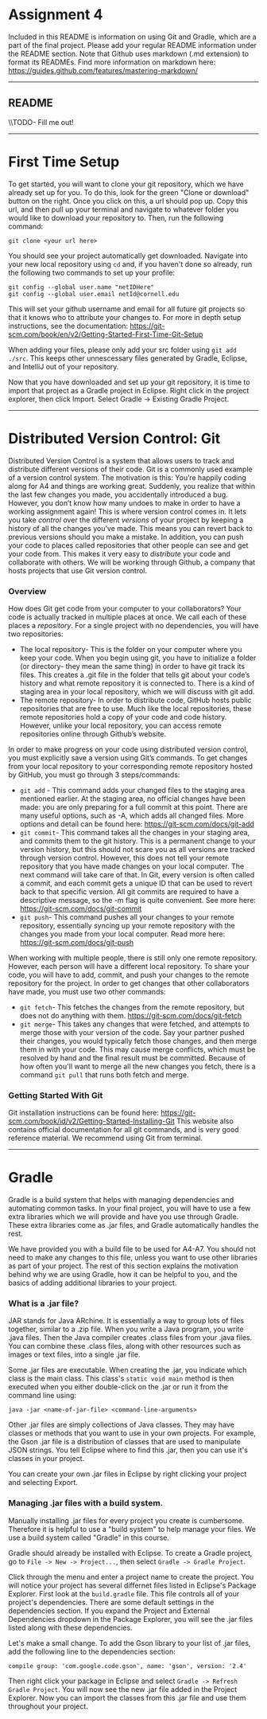# Assignment 4

Included in this README is information on using Git and Gradle, which are a part of the final project. Please add your regular README information under the README section. Note that Github uses markdown (.md extension) to format its READMEs. Find more information on markdown here: https://guides.github.com/features/mastering-markdown/

---
## README
\\\\TODO- Fill me out!

---

First Time Setup
================
To get started, you will want to clone your git repository, which we have already set up for you. To do this, look for the green "Clone or download" button on the right. Once you click on this, a url should pop up. Copy this url, and then pull up your terminal and navigate to whatever folder you would like to download your repository to. Then, run the following command:

```
git clone <your url here>
```

You should see your project automatically get downloaded. Navigate into your new local repository using `cd` and, if you haven't done so already, run the following two commands to set up your profile:

```
git config --global user.name "netIDHere"
git config --global user.email netId@cornell.edu
```

This will set your github username and email for all future git projects so that it knows who to attribute your changes to. For more in depth setup instructions, see the documentation: https://git-scm.com/book/en/v2/Getting-Started-First-Time-Git-Setup


When adding your files, please only add your src folder using `git add ./src`. This keeps other unnescessary files generated by Gradle, Eclipse, and IntelliJ out of your repository.

Now that you have downloaded and set up your git repository, it is time to import that project as a Gradle project in Eclipse.
Right click in the project explorer, then click Import. Select Gradle -> Existing Gradle Project.

---

# Distributed Version Control: Git

Distributed Version Control is a system that allows users to track and distribute different versions of their code. Git is a commonly used example of a version control system. The motivation is this: You’re happily coding along for A4 and things are working great. Suddenly, you realize that within the last few changes you made, you accidentally introduced a bug. However, you don’t know how many undoes to make in order to have a working assignment again! This is where version control comes in. It lets you take *control* over the different *versions* of your project by keeping a history of all the changes you’ve made. This means you can revert back to previous versions should you make a mistake. In addition, you can push your code to places called repositories that other people can see and get your code from. This makes it very easy to *distribute* your code and collaborate with others. We will be working through Github, a company that hosts projects that use Git version control.

### Overview

How does Git get code from your computer to your collaborators? Your code is actually tracked in multiple places at once. We call each of these places a *repository*. For a single project with no dependencies, you will have two repositories:

* The local repository- This is the folder on your computer where you keep your code. When you begin using git, you have to initialize a folder (or directory- they mean the same thing) in order to have git track its files. This creates a .git file in the folder that tells git about your code’s history and what remote repository it is connected to.
There is a kind of staging area in your local repository, which we will discuss with git add.
* The remote repository- In order to distribute code, GitHub hosts public repositories that are free to use. Much like the local repositories, these remote repositories hold a copy of your code and code history. However, unlike your local repository, you can access remote repositories online through Github’s website.

In order to make progress on your code using distributed version control, you must explicitly save a version using Git’s commands. To get changes from your local repository to your corresponding remote repository hosted by GitHub, you must go through 3 steps/commands:
* `git add` <File1> <File2> <etc>- This command adds your changed files to the staging area mentioned earlier. At the staging area, no official changes have been made: you are only preparing for a full commit at this point. There are many useful options, such as -A, which adds all changed files. More options and detail can be found here: https://git-scm.com/docs/git-add
* `git commit`- This command takes all the changes in your staging area, and commits them to the git history. This is a permanent change to your version history, but this should not scare you as all versions are tracked through version control. However, this does not tell your remote repository that you have made changes on your local computer. The next command will take care of that. In Git, every version is often called a commit, and each commit gets a unique ID that can be used to revert back to that specific version. All git commits are required to have a descriptive message, so the -m <message> flag is quite convenient. See more here: https://git-scm.com/docs/git-commit
* `git push`- This command pushes all your changes to your remote repository, essentially syncing up your remote repository with the changes you made from your local computer. Read more here: https://git-scm.com/docs/git-push

When working with multiple people, there is still only one remote repository. However, each person will have a different local repository. To share your code, you will have to add, commit, and push your changes to the remote repository for the project. In order to get changes that other collaborators have made, you must use two other commands:
* `git fetch`- This fetches the changes from the remote repository, but does not do anything with them. https://git-scm.com/docs/git-fetch
* `git merge`- This takes any changes that were fetched, and attempts to merge those with your version of the code. Say your partner pushed their changes, you would typically fetch those changes, and then merge them in with your code. This may cause merge conflicts, which must be resolved by hand and the final result must be committed.
Because of how often you'll want to merge all the new changes you fetch, there is a command `git pull` that runs both fetch and merge.


### Getting Started With Git

Git installation instructions can be found here: https://git-scm.com/book/id/v2/Getting-Started-Installing-Git
This website also contains official documentation for all git commands, and is very good reference material.
We recommend using Git from terminal.

---
# Gradle

Gradle is a build system that helps with managing dependencies and automating common tasks. In your final project, you will have to use a few extra libraries which we will provide and have you use through Gradle. These extra libraries come as .jar files, and Gradle automatically handles the rest.

We have provided you with a build file to be used for A4-A7.
You should not need to make any changes to this file, unless you want to use other libraries as part of your project.
The rest of this section explains the motivation behind why we are using Gradle, how it can be helpful to you, and the basics of adding additional libraries to your project.

### What is a .jar file?

JAR stands for Java ARchine.
It is essentially a way to group lots of files together, similar to a .zip file.
When you write a Java program, you write .java files.
Then the Java compiler creates .class files from your .java files.
You can combine these .class files, along with other resources such as images or text files, into a single .jar file.

Some .jar files are executable.
When creating the .jar, you indicate which class is the main class.
This class's `static void main` method is then executed when you either double-click on the .jar or run it from the command line using:
```
java -jar <name-of-jar-file> <command-line-arguments>
```

Other .jar files are simply collections of Java classes.
They may have classes or methods that you want to use in your own projects.
For example, the Gson .jar file is a distribution of classes that are used to manipulate JSON strings.
You tell Eclipse where to find this .jar, then you can use it's classes in your project.

You can create your own .jar files in Eclipse by right clicking your project and selecting Export.


### Managing .jar files with a build system.

Manually installing .jar files for every project you create is cumbersome.
Therefore it is helpful to use a "build system" to help manage your files.
We use a build system called "Gradle" in this course.

Gradle should already be installed with Eclipse.
To create a Gradle project, go to `File -> New -> Project...`, then select `Gradle -> Gradle Project`.

Click through the menu and enter a project name to create the project.
You will notice your project has several differnet files listed in Eclipse's Package Explorer.
First look at the `build.gradle` file.
This file controls all of your project's dependencies.
There are some default settings in the dependencies section.
If you expand the Project and External Dependencies dropdown in the Package Explorer, you will see the .jar files listed along with these dependencies.

Let's make a small change.
To add the Gson library to your list of .jar files, add the following line to the dependencies section:
```
compile group: 'com.google.code.gson', name: 'gson', version: '2.4'
```
Then right click your package in Eclipse and select `Gradle -> Refresh Gradle Project`.
You will now see the new .jar file added in the Project Explorer.
Now you can import the classes from this .jar file and use them throughout your project.

